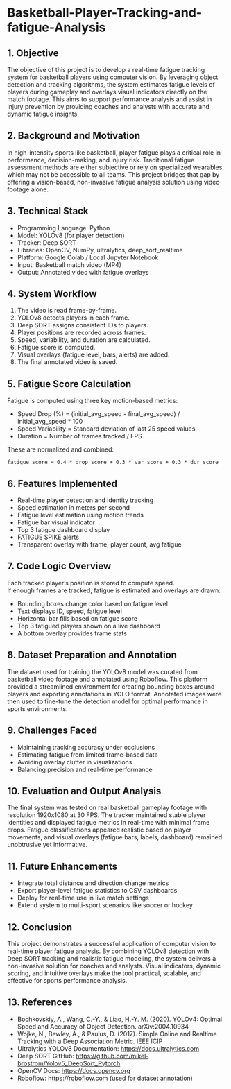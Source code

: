 # Basketball-Player-Tracking-and-fatigue-Analysis
## 1. Objective
The objective of this project is to develop a real-time fatigue tracking system for basketball players using computer vision. 
By leveraging object detection and tracking algorithms, the system estimates fatigue levels of players during gameplay and overlays 
visual indicators directly on the match footage. This aims to support performance analysis and assist in injury prevention by providing 
coaches and analysts with accurate and dynamic fatigue insights.

## 2. Background and Motivation
In high-intensity sports like basketball, player fatigue plays a critical role in performance, decision-making, and injury risk. 
Traditional fatigue assessment methods are either subjective or rely on specialized wearables, which may not be accessible to all teams. 
This project bridges that gap by offering a vision-based, non-invasive fatigue analysis solution using video footage alone.

## 3. Technical Stack
- Programming Language: Python  
- Model: YOLOv8 (for player detection)  
- Tracker: Deep SORT  
- Libraries: OpenCV, NumPy, ultralytics, deep_sort_realtime  
- Platform: Google Colab / Local Jupyter Notebook  
- Input: Basketball match video (MP4)  
- Output: Annotated video with fatigue overlays

## 4. System Workflow
1. The video is read frame-by-frame.  
2. YOLOv8 detects players in each frame.  
3. Deep SORT assigns consistent IDs to players.  
4. Player positions are recorded across frames.  
5. Speed, variability, and duration are calculated.  
6. Fatigue score is computed.  
7. Visual overlays (fatigue level, bars, alerts) are added.  
8. The final annotated video is saved.

## 5. Fatigue Score Calculation
Fatigue is computed using three key motion-based metrics:
- Speed Drop (%) = (initial_avg_speed - final_avg_speed) / initial_avg_speed * 100  
- Speed Variability = Standard deviation of last 25 speed values  
- Duration = Number of frames tracked / FPS  

These are normalized and combined:
```
fatigue_score = 0.4 * drop_score + 0.3 * var_score + 0.3 * dur_score
```

## 6. Features Implemented
- Real-time player detection and identity tracking  
- Speed estimation in meters per second  
- Fatigue level estimation using motion trends  
- Fatigue bar visual indicator  
- Top 3 fatigue dashboard display  
- FATIGUE SPIKE alerts  
- Transparent overlay with frame, player count, avg fatigue

## 7. Code Logic Overview
Each tracked player’s position is stored to compute speed.  
If enough frames are tracked, fatigue is estimated and overlays are drawn:
- Bounding boxes change color based on fatigue level  
- Text displays ID, speed, fatigue level  
- Horizontal bar fills based on fatigue score  
- Top 3 fatigued players shown on a live dashboard  
- A bottom overlay provides frame stats

## 8. Dataset Preparation and Annotation
The dataset used for training the YOLOv8 model was curated from basketball video footage and annotated using Roboflow. 
This platform provided a streamlined environment for creating bounding boxes around players and exporting annotations in YOLO format. 
Annotated images were then used to fine-tune the detection model for optimal performance in sports environments.

## 9. Challenges Faced
- Maintaining tracking accuracy under occlusions  
- Estimating fatigue from limited frame-based data  
- Avoiding overlay clutter in visualizations  
- Balancing precision and real-time performance

## 10. Evaluation and Output Analysis
The final system was tested on real basketball gameplay footage with resolution 1920x1080 at 30 FPS. 
The tracker maintained stable player identities and displayed fatigue metrics in real-time with minimal frame drops. 
Fatigue classifications appeared realistic based on player movements, and visual overlays (fatigue bars, labels, dashboard) remained unobtrusive yet informative.

## 11. Future Enhancements
- Integrate total distance and direction change metrics  
- Export player-level fatigue statistics to CSV dashboards  
- Deploy for real-time use in live match settings  
- Extend system to multi-sport scenarios like soccer or hockey

## 12. Conclusion
This project demonstrates a successful application of computer vision to real-time player fatigue analysis. 
By combining YOLOv8 detection with Deep SORT tracking and realistic fatigue modeling, the system delivers a non-invasive solution for coaches and analysts. 
Visual indicators, dynamic scoring, and intuitive overlays make the tool practical, scalable, and effective for sports performance analysis.

## 13. References
- Bochkovskiy, A., Wang, C.-Y., & Liao, H.-Y. M. (2020). YOLOv4: Optimal Speed and Accuracy of Object Detection. arXiv:2004.10934  
- Wojke, N., Bewley, A., & Paulus, D. (2017). Simple Online and Realtime Tracking with a Deep Association Metric. IEEE ICIP  
- Ultralytics YOLOv8 Documentation: https://docs.ultralytics.com  
- Deep SORT GitHub: https://github.com/mikel-brostrom/Yolov5_DeepSort_Pytorch  
- OpenCV Docs: https://docs.opencv.org  
- Roboflow: https://roboflow.com (used for dataset annotation)

